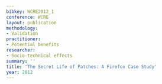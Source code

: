 ```yaml
---
bibkey: WCRE2012_1
conference: WCRE
layout: publication
methodology:
- Validation
practitioner:
- Potential benefits
researcher:
- Socio-technical effects
summary: ''
title: 'The Secret Life of Patches: A Firefox Case Study'
year: 2012
---
```

